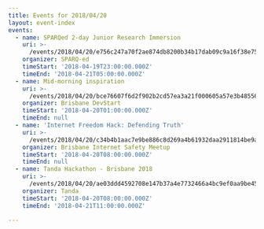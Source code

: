 ```yaml
---
title: Events for 2018/04/20
layout: event-index
events:
  - name: SPARQed 2-day Junior Research Immersion
    uri: >-
      /events/2018/04/20/e756c247a70f2ae874db8200b34b17dab09c9a16f38e752d3cb1b8c468997370
    organizer: SPARQ-ed
    timeStart: '2018-04-19T23:00:00.000Z'
    timeEnd: '2018-04-21T05:00:00.000Z'
  - name: Mid-morning inspiration
    uri: >-
      /events/2018/04/20/bce76607f6d2f902b2cd57ea3a21f000605a57e3b485565867e1706a703dcb1c
    organizer: Brisbane DevStart
    timeStart: '2018-04-20T01:00:00.000Z'
    timeEnd: null
  - name: 'Internet Freedom Hack: Defending Truth'
    uri: >-
      /events/2018/04/20/c34b4b1aac7e9be886c8d269a4b61932daa2911814be9aa131b5a9edab23e7cc
    organizer: Brisbane Internet Safety Meetup
    timeStart: '2018-04-20T08:00:00.000Z'
    timeEnd: null
  - name: Tanda Hackathon - Brisbane 2018
    uri: >-
      /events/2018/04/20/ae03ddd4592708e147b37a4e7732466a4bc9ef0aa9be45f86bb61af2e7f0adde
    organizer: Tanda
    timeStart: '2018-04-20T08:00:00.000Z'
    timeEnd: '2018-04-21T11:00:00.000Z'

---
```

